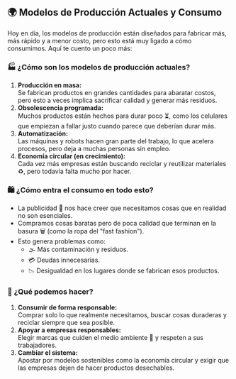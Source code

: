## 🌍 Modelos de Producción Actuales y Consumo

Hoy en día, los modelos de producción están diseñados para fabricar más, más rápido y a menor costo, pero esto está muy ligado a cómo consumimos. Aquí te cuento un poco más:

### 🏭 **¿Cómo son los modelos de producción actuales?**
1. **Producción en masa:**  
   Se fabrican productos en grandes cantidades para abaratar costos, pero esto a veces implica sacrificar calidad y generar más residuos.  
2. **Obsolescencia programada:**  
   Muchos productos están hechos para durar poco ⏳, como los celulares que empiezan a fallar justo cuando parece que deberían durar más.  
3. **Automatización:**  
   Las máquinas y robots hacen gran parte del trabajo, lo que acelera procesos, pero deja a muchas personas sin empleo.  
4. **Economía circular (en crecimiento):**  
   Cada vez más empresas están buscando reciclar y reutilizar materiales ♻️, pero todavía falta mucho por hacer.  

### 🛍️ **¿Cómo entra el consumo en todo esto?**
- La publicidad 📢 nos hace creer que necesitamos cosas que en realidad no son esenciales.  
- Compramos cosas baratas pero de poca calidad que terminan en la basura 🗑️ (como la ropa del "fast fashion").  
- Esto genera problemas como:  
  - 🌫️ Más contaminación y residuos.  
  - 💳 Deudas innecesarias.  
  - 📉 Desigualdad en los lugares donde se fabrican esos productos.  

### 🌱 **¿Qué podemos hacer?**
1. **Consumir de forma responsable:**  
   Comprar solo lo que realmente necesitamos, buscar cosas duraderas y reciclar siempre que sea posible.  
2. **Apoyar a empresas responsables:**  
   Elegir marcas que cuiden el medio ambiente 🌿 y respeten a sus trabajadores.  
3. **Cambiar el sistema:**  
   Apostar por modelos sostenibles como la economía circular y exigir que las empresas dejen de hacer productos desechables.  

